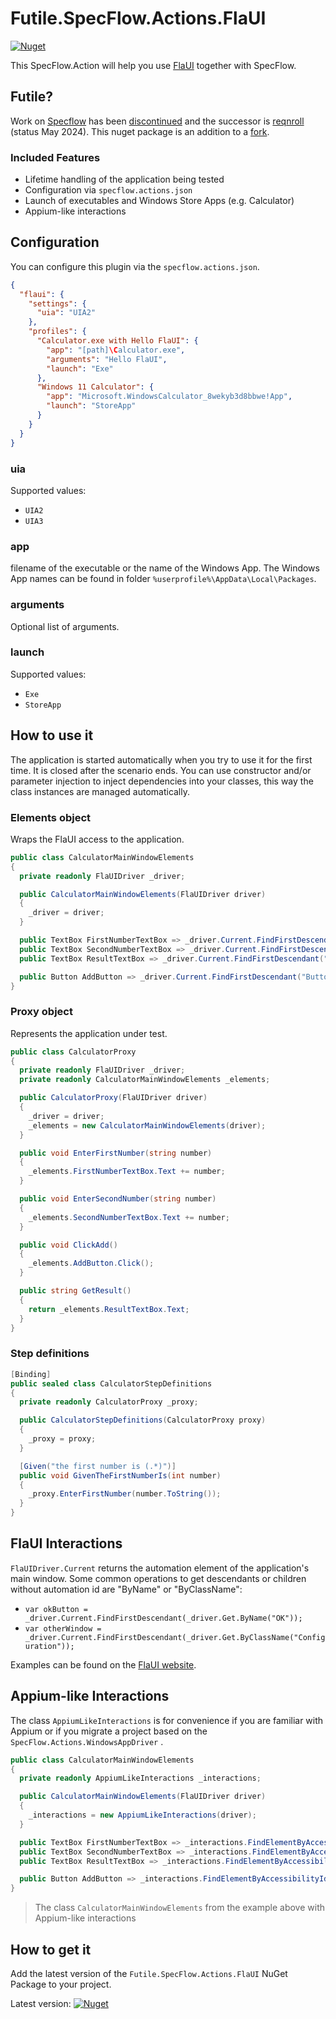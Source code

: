 # Futile.SpecFlow.Actions.FlaUI

[![Nuget](https://img.shields.io/nuget/v/Futile.Specflow.Actions.FlaUI)](https://www.nuget.org/packages/Futile.Specflow.Actions.FlaUI/)

This SpecFlow.Action will help you use [FlaUI](https://github.com/FlaUI/FlaUI/) together with SpecFlow.

## Futile?

Work on [Specflow](https://specflow.org/) has been [discontinued](https://github.com/SpecFlowOSS/SpecFlow/issues/2719) and the successor is [reqnroll](https://reqnroll.net/) (status May 2024). This nuget package is an addition to a [fork](https://github.com/mrstefangrimm/Futile.SpecFlow.Actions).

### Included Features

- Lifetime handling of the application being tested
- Configuration via `specflow.actions.json`
- Launch of executables and Windows Store Apps (e.g. Calculator)
- Appium-like interactions

## Configuration

You can configure this plugin via the  `specflow.actions.json`.

``` json
{
  "flaui": {
    "settings": {
      "uia": "UIA2"
    },
    "profiles": {
      "Calculator.exe with Hello FlaUI": {
        "app": "[path]\Calculator.exe",
        "arguments": "Hello FlaUI",
        "launch": "Exe"
      },
      "Windows 11 Calculator": {
        "app": "Microsoft.WindowsCalculator_8wekyb3d8bbwe!App",
        "launch": "StoreApp"
      }
    }
  }
}
```

### uia
Supported values:
- `UIA2`
- `UIA3`

### app

filename of the executable or the name of the Windows App. The Windows App names can be found in folder `%userprofile%\AppData\Local\Packages`.

### arguments

Optional list of arguments.

### launch

Supported values:

- `Exe`
- `StoreApp`

## How to use it

The application is started automatically when you try to use it for the first time. It is closed after the scenario ends. You can use constructor and/or parameter injection to inject dependencies into your classes, this way the class instances are managed automatically.

### Elements object

Wraps the FlaUI access to the application.

```csharp
public class CalculatorMainWindowElements
{
  private readonly FlaUIDriver _driver;

  public CalculatorMainWindowElements(FlaUIDriver driver)
  {
    _driver = driver;
  }

  public TextBox FirstNumberTextBox => _driver.Current.FindFirstDescendant("TextBoxFirst").AsTextBox();
  public TextBox SecondNumberTextBox => _driver.Current.FindFirstDescendant("TextBoxSecond").AsTextBox();
  public TextBox ResultTextBox => _driver.Current.FindFirstDescendant("TextBoxResult").AsTextBox();

  public Button AddButton => _driver.Current.FindFirstDescendant("ButtonAdd").AsButton();
}
```

### Proxy object
Represents the application under test.
```csharp
public class CalculatorProxy
{
  private readonly FlaUIDriver _driver;
  private readonly CalculatorMainWindowElements _elements;

  public CalculatorProxy(FlaUIDriver driver)
  {
    _driver = driver;
    _elements = new CalculatorMainWindowElements(driver);        
  }

  public void EnterFirstNumber(string number)
  {
    _elements.FirstNumberTextBox.Text += number;
  }

  public void EnterSecondNumber(string number)
  {
    _elements.SecondNumberTextBox.Text += number;
  }

  public void ClickAdd()
  {
    _elements.AddButton.Click();
  }

  public string GetResult()
  {
    return _elements.ResultTextBox.Text;
  }
}
```
### Step definitions
```csharp
[Binding]
public sealed class CalculatorStepDefinitions
{
  private readonly CalculatorProxy _proxy;

  public CalculatorStepDefinitions(CalculatorProxy proxy)
  {
    _proxy = proxy;
  }

  [Given("the first number is (.*)")]
  public void GivenTheFirstNumberIs(int number)
  {
    _proxy.EnterFirstNumber(number.ToString());
  }
}
```


## FlaUI Interactions

`FlaUIDriver.Current` returns the automation element of the application's main window. Some common operations to get descendants or children without automation id are "ByName" or "ByClassName":

- `var okButton = _driver.Current.FindFirstDescendant(_driver.Get.ByName("OK"));`
- `var otherWindow = _driver.Current.FindFirstDescendant(_driver.Get.ByClassName("Configuration"));`

Examples can be found on the [FlaUI website](https://github.com/FlaUI/FlaUI).

## Appium-like Interactions

The class `AppiumLikeInteractions` is for convenience if you are familiar with Appium or if you migrate a project based on the  `SpecFlow.Actions.WindowsAppDriver` .

```csharp
public class CalculatorMainWindowElements
{
  private readonly AppiumLikeInteractions _interactions;

  public CalculatorMainWindowElements(FlaUIDriver driver)
  {
    _interactions = new AppiumLikeInteractions(driver);
  }

  public TextBox FirstNumberTextBox => _interactions.FindElementByAccessibilityId("TextBoxFirst").AsTextBox();
  public TextBox SecondNumberTextBox => _interactions.FindElementByAccessibilityId("TextBoxSecond").AsTextBox();
  public TextBox ResultTextBox => _interactions.FindElementByAccessibilityId("TextBoxResult").AsTextBox();

  public Button AddButton => _interactions.FindElementByAccessibilityId("ButtonAdd").AsButton();
}
```
> The class `CalculatorMainWindowElements` from the example above with Appium-like interactions

## How to get it

Add the latest version of the `Futile.SpecFlow.Actions.FlaUI` NuGet Package to your project.

Latest version: [![Nuget](https://img.shields.io/nuget/v/Futile.SpecFlow.Actions.FlaUI)](https://www.nuget.org/packages/Futile.SpecFlow.Actions.FlaUI/)

